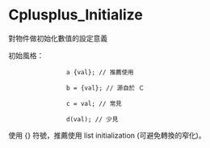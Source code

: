 # Cplusplus_Initialize
對物件做初始化數值的設定意義

初始風格：

                    a {val}; // 推薦使用

                    b = {val}; // 源自於 Ｃ

                    c = val; // 常見

                    d(val); // 少見
>>>
使用 {} 符號，推薦使用 list initialization (可避免轉換的窄化)。
